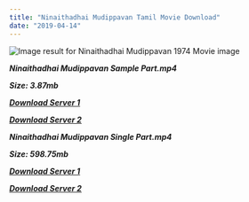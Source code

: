 ```yaml
---
title: "Ninaithadhai Mudippavan Tamil Movie Download"
date: "2019-04-14"
---
```


![Image result for Ninaithadhai Mudippavan 1974 Movie image](https://in.bmscdn.com/iedb/movies/images/website/poster/large/ninaithathai-mudippavan-et00058416-13-06-2017-08-26-00.jpg)

**_Ninaithadhai Mudippavan Sample Part.mp4_**

**_Size: 3.87mb_**

**_[Download Server 1](http://b4.wetransfer.vip/files/{169df08cb8e74ebadb8a44297cb1b6497cb77520eb9064bb3027e0e0c1bcc485}20Actor{169df08cb8e74ebadb8a44297cb1b6497cb77520eb9064bb3027e0e0c1bcc485}20Hits{169df08cb8e74ebadb8a44297cb1b6497cb77520eb9064bb3027e0e0c1bcc485}20Collection/M.{169df08cb8e74ebadb8a44297cb1b6497cb77520eb9064bb3027e0e0c1bcc485}20G.{169df08cb8e74ebadb8a44297cb1b6497cb77520eb9064bb3027e0e0c1bcc485}20Ramachandran{169df08cb8e74ebadb8a44297cb1b6497cb77520eb9064bb3027e0e0c1bcc485}20(M.G.R){169df08cb8e74ebadb8a44297cb1b6497cb77520eb9064bb3027e0e0c1bcc485}20Movies{169df08cb8e74ebadb8a44297cb1b6497cb77520eb9064bb3027e0e0c1bcc485}20Collections/Ninaithadhai{169df08cb8e74ebadb8a44297cb1b6497cb77520eb9064bb3027e0e0c1bcc485}20Mudippavan{169df08cb8e74ebadb8a44297cb1b6497cb77520eb9064bb3027e0e0c1bcc485}20(1974)/Ninaithadhai{169df08cb8e74ebadb8a44297cb1b6497cb77520eb9064bb3027e0e0c1bcc485}20Mudippavan{169df08cb8e74ebadb8a44297cb1b6497cb77520eb9064bb3027e0e0c1bcc485}20(1974){169df08cb8e74ebadb8a44297cb1b6497cb77520eb9064bb3027e0e0c1bcc485}20Sample{169df08cb8e74ebadb8a44297cb1b6497cb77520eb9064bb3027e0e0c1bcc485}20HD.mp4)_**

**_[Download Server 2](http://b4.wetransfer.vip/files/{169df08cb8e74ebadb8a44297cb1b6497cb77520eb9064bb3027e0e0c1bcc485}20Actor{169df08cb8e74ebadb8a44297cb1b6497cb77520eb9064bb3027e0e0c1bcc485}20Hits{169df08cb8e74ebadb8a44297cb1b6497cb77520eb9064bb3027e0e0c1bcc485}20Collection/M.{169df08cb8e74ebadb8a44297cb1b6497cb77520eb9064bb3027e0e0c1bcc485}20G.{169df08cb8e74ebadb8a44297cb1b6497cb77520eb9064bb3027e0e0c1bcc485}20Ramachandran{169df08cb8e74ebadb8a44297cb1b6497cb77520eb9064bb3027e0e0c1bcc485}20(M.G.R){169df08cb8e74ebadb8a44297cb1b6497cb77520eb9064bb3027e0e0c1bcc485}20Movies{169df08cb8e74ebadb8a44297cb1b6497cb77520eb9064bb3027e0e0c1bcc485}20Collections/Ninaithadhai{169df08cb8e74ebadb8a44297cb1b6497cb77520eb9064bb3027e0e0c1bcc485}20Mudippavan{169df08cb8e74ebadb8a44297cb1b6497cb77520eb9064bb3027e0e0c1bcc485}20(1974)/Ninaithadhai{169df08cb8e74ebadb8a44297cb1b6497cb77520eb9064bb3027e0e0c1bcc485}20Mudippavan{169df08cb8e74ebadb8a44297cb1b6497cb77520eb9064bb3027e0e0c1bcc485}20(1974){169df08cb8e74ebadb8a44297cb1b6497cb77520eb9064bb3027e0e0c1bcc485}20Sample{169df08cb8e74ebadb8a44297cb1b6497cb77520eb9064bb3027e0e0c1bcc485}20HD.mp4)_**

**_Ninaithadhai Mudippavan Single Part.mp4_**

**_Size: 598.75mb_**

**_[Download Server 1](http://b4.wetransfer.vip/files/{169df08cb8e74ebadb8a44297cb1b6497cb77520eb9064bb3027e0e0c1bcc485}20Actor{169df08cb8e74ebadb8a44297cb1b6497cb77520eb9064bb3027e0e0c1bcc485}20Hits{169df08cb8e74ebadb8a44297cb1b6497cb77520eb9064bb3027e0e0c1bcc485}20Collection/M.{169df08cb8e74ebadb8a44297cb1b6497cb77520eb9064bb3027e0e0c1bcc485}20G.{169df08cb8e74ebadb8a44297cb1b6497cb77520eb9064bb3027e0e0c1bcc485}20Ramachandran{169df08cb8e74ebadb8a44297cb1b6497cb77520eb9064bb3027e0e0c1bcc485}20(M.G.R){169df08cb8e74ebadb8a44297cb1b6497cb77520eb9064bb3027e0e0c1bcc485}20Movies{169df08cb8e74ebadb8a44297cb1b6497cb77520eb9064bb3027e0e0c1bcc485}20Collections/Ninaithadhai{169df08cb8e74ebadb8a44297cb1b6497cb77520eb9064bb3027e0e0c1bcc485}20Mudippavan{169df08cb8e74ebadb8a44297cb1b6497cb77520eb9064bb3027e0e0c1bcc485}20(1974)/Ninaithadhai{169df08cb8e74ebadb8a44297cb1b6497cb77520eb9064bb3027e0e0c1bcc485}20Mudippavan{169df08cb8e74ebadb8a44297cb1b6497cb77520eb9064bb3027e0e0c1bcc485}20(1974){169df08cb8e74ebadb8a44297cb1b6497cb77520eb9064bb3027e0e0c1bcc485}20Single{169df08cb8e74ebadb8a44297cb1b6497cb77520eb9064bb3027e0e0c1bcc485}20Part{169df08cb8e74ebadb8a44297cb1b6497cb77520eb9064bb3027e0e0c1bcc485}20HD.mp4)_**

**_[Download Server 2](http://b4.wetransfer.vip/files/{169df08cb8e74ebadb8a44297cb1b6497cb77520eb9064bb3027e0e0c1bcc485}20Actor{169df08cb8e74ebadb8a44297cb1b6497cb77520eb9064bb3027e0e0c1bcc485}20Hits{169df08cb8e74ebadb8a44297cb1b6497cb77520eb9064bb3027e0e0c1bcc485}20Collection/M.{169df08cb8e74ebadb8a44297cb1b6497cb77520eb9064bb3027e0e0c1bcc485}20G.{169df08cb8e74ebadb8a44297cb1b6497cb77520eb9064bb3027e0e0c1bcc485}20Ramachandran{169df08cb8e74ebadb8a44297cb1b6497cb77520eb9064bb3027e0e0c1bcc485}20(M.G.R){169df08cb8e74ebadb8a44297cb1b6497cb77520eb9064bb3027e0e0c1bcc485}20Movies{169df08cb8e74ebadb8a44297cb1b6497cb77520eb9064bb3027e0e0c1bcc485}20Collections/Ninaithadhai{169df08cb8e74ebadb8a44297cb1b6497cb77520eb9064bb3027e0e0c1bcc485}20Mudippavan{169df08cb8e74ebadb8a44297cb1b6497cb77520eb9064bb3027e0e0c1bcc485}20(1974)/Ninaithadhai{169df08cb8e74ebadb8a44297cb1b6497cb77520eb9064bb3027e0e0c1bcc485}20Mudippavan{169df08cb8e74ebadb8a44297cb1b6497cb77520eb9064bb3027e0e0c1bcc485}20(1974){169df08cb8e74ebadb8a44297cb1b6497cb77520eb9064bb3027e0e0c1bcc485}20Single{169df08cb8e74ebadb8a44297cb1b6497cb77520eb9064bb3027e0e0c1bcc485}20Part{169df08cb8e74ebadb8a44297cb1b6497cb77520eb9064bb3027e0e0c1bcc485}20HD.mp4)_**
